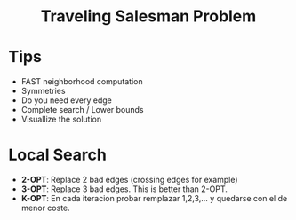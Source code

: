 <h1 align="center">Traveling Salesman Problem</h1>



# Tips

- FAST neighborhood computation
- Symmetries
- Do you need every edge
- Complete search / Lower bounds
- Visuallize the solution

# Local Search


- **2-OPT**: Replace 2 bad edges (crossing edges for example)
- **3-OPT**: Replace 3 bad edges. This is better than 2-OPT.
- **K-OPT**: En cada iteracion probar remplazar 1,2,3,... y quedarse con el de menor coste. 